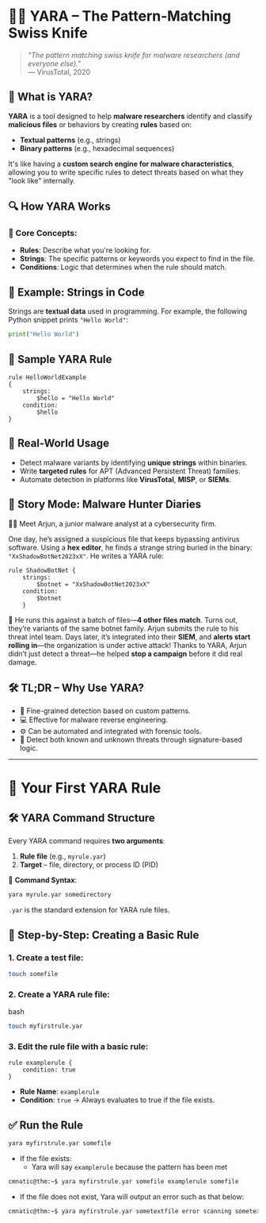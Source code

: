
# 🕵️‍♂️ YARA – The Pattern-Matching Swiss Knife

> *"The pattern matching swiss knife for malware researchers (and everyone else)."*  
> — VirusTotal, 2020

## 🧠 What is YARA?

**YARA** is a tool designed to help **malware researchers** identify and classify **malicious files** or behaviors by creating **rules** based on:
- **Textual patterns** (e.g., strings)
- **Binary patterns** (e.g., hexadecimal sequences)

It's like having a **custom search engine for malware characteristics**, allowing you to write specific rules to detect threats based on what they "look like" internally.

## 🔍 How YARA Works

### 🧩 Core Concepts:
- **Rules**: Describe what you're looking for.
- **Strings**: The specific patterns or keywords you expect to find in the file.
- **Conditions**: Logic that determines when the rule should match.

## 🧵 Example: Strings in Code

Strings are **textual data** used in programming. For example, the following Python snippet prints `"Hello World"`:

```python
print("Hello World")
```

## 📜 Sample YARA Rule
```
rule HelloWorldExample
{
    strings:
        $hello = "Hello World"
    condition:
        $hello
}
```

## 🧶 Real-World Usage

- Detect malware variants by identifying **unique strings** within binaries.
- Write **targeted rules** for APT (Advanced Persistent Threat) families.
- Automate detection in platforms like **VirusTotal**, **MISP**, or **SIEMs**.

## 📖 Story Mode: Malware Hunter Diaries
👨‍💻 Meet Arjun, a junior malware analyst at a cybersecurity firm.

One day, he’s assigned a suspicious file that keeps bypassing antivirus software. Using a **hex editor**, he finds a strange string buried in the binary: `"XxShadowBotNet2023xX"`.
He writes a YARA rule:
```yara
rule ShadowBotNet {     
	strings:         
		$botnet = "XxShadowBotNet2023xX"     
	condition:         
		$botnet 
	}
```

🎯 He runs this against a batch of files—**4 other files match**. Turns out, they’re variants of the same botnet family.
Arjun submits the rule to his threat intel team. Days later, it’s integrated into their **SIEM**, and **alerts start rolling in**—the organization is under active attack!
Thanks to YARA, Arjun didn’t just detect a threat—he helped **stop a campaign** before it did real damage.

## 🛠️ TL;DR – Why Use YARA?

- 🔬 Fine-grained detection based on custom patterns.
- 💻 Effective for malware reverse engineering.
- ⚙️ Can be automated and integrated with forensic tools.
- 📂 Detect both known and unknown threats through signature-based logic.

---

# 🧪 Your First YARA Rule

## 🛠️ YARA Command Structure

Every YARA command requires **two arguments**:
1. **Rule file** (e.g., `myrule.yar`)
2. **Target** – file, directory, or process ID (PID)

📌 **Command Syntax**:
```bash
yara myrule.yar somedirectory
```
`.yar` is the standard extension for YARA rule files.

## 📝 Step-by-Step: Creating a Basic Rule
### 1. Create a test file:

```bash
touch somefile
```

### 2. Create a YARA rule file:

bash
```bash
touch myfirstrule.yar
```

### 3. Edit the rule file with a basic rule:
```yara
rule examplerule {
    condition: true
}
```
- **Rule Name**: `examplerule`
- **Condition**: `true` → Always evaluates to true if the file exists.

## ✅ Run the Rule
```bash
yara myfirstrule.yar somefile
```

- If the file exists:
	- Yara will say `examplerule` because the pattern has been met
```bash
cmnatic@thm:~$ yara myfirstrule.yar somefile examplerule somefile
```

- If the file does not exist, Yara will output an error such as that below:
```bash
cmnatic@thm:~$ yara myfirstrule.yar sometextfile error scanning sometextfile: could not open file
```